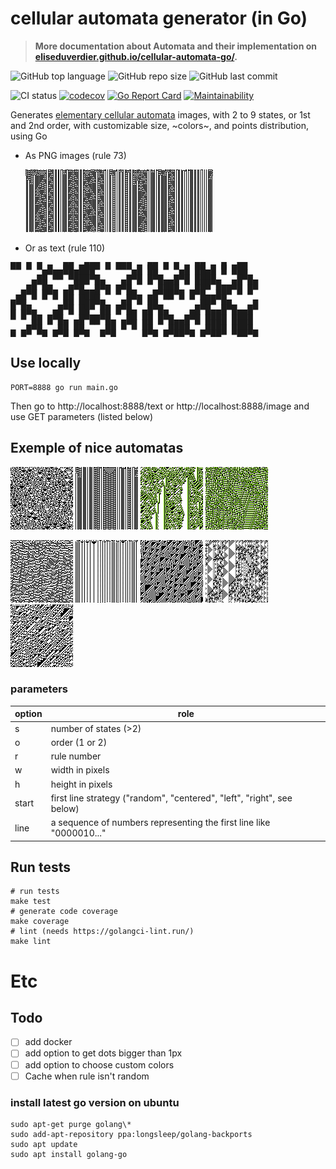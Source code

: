 # cellular automata generator (in Go)

> **More documentation about Automata and their implementation on [eliseduverdier.github.io/cellular-automata-go/](https://eliseduverdier.github.io/cellular-automata-go/).**

![GitHub top language](https://img.shields.io/github/languages/top/eliseduverdier/cellular-automata-go?style=flat-square)
![GitHub repo size](https://img.shields.io/github/repo-size/eliseduverdier/cellular-automata-go?style=flat-square)
![GitHub last commit](https://img.shields.io/github/last-commit/eliseduverdier/cellular-automata-go?style=flat-square)

![CI status](https://github.com/eliseduverdier/cellular-automata-go/actions/workflows/quality.yml/badge.svg)
[![codecov](https://codecov.io/gh/eliseduverdier/cellular-automata-go/branch/main/graph/badge.svg?token=OIW9T63RAI)](https://codecov.io/gh/eliseduverdier/cellular-automata-go)
[![Go Report Card](https://goreportcard.com/badge/github.com/eliseduverdier/cellular-automata-go)](https://goreportcard.com/report/github.com/eliseduverdier/cellular-automata-go)
[![Maintainability](https://api.codeclimate.com/v1/badges/c24524e60f6020b406a3/maintainability)](https://codeclimate.com/github/eliseduverdier/cellular-automata-go/maintainability)

Generates [elementary cellular automata](https://en.wikipedia.org/wiki/Elementary_cellular_automaton) images, with 2 to 9 states, or 1st and 2nd order, with customizable size, ~colors~, and points distribution, using Go

- As PNG images (rule 73)

  <img src="_doc/images/sample.png">

- Or as text (rule 110)

<pre style="line-height:8px;">
██ █ █    ██  ███ █ ███   ██ █ █   ██   █  ██
       █  █  ██         █ █      █ █  █ █ ██
      █ ██ ██  █       █   █    █   ██      █
     █       ██ █     █ █ █ █  █ █ █  █    █ █
    █ █     █    █   █       ██     ██ █  █   █
   █   █   █ █  █ █ █ █     █  █   █    ██ █ █
  █ █ █ █ █   ██       █   █ ██ █ █ █  █
 █         █ █  █     █ █ █          ██ █
█ █       █   ██ █   █     █        █    █    █
   █     █ █ █    █ █ █   █ █      █ █  █ █  █
█ █ █   █     █  █     █ █   █    █   ██   ██
     █ █ █   █ ██ █   █   █ █ █  █ █ █  █ █  █
    █     █ █      █ █ █ █     ██     ██   ██
   █ █   █   █    █       █   █  █   █  █ █  █
█ █   █ █ █ █ █  █ █     █ █ █ ██ █ █ ██   ██ █
</pre>

## Use locally

```shell
PORT=8888 go run main.go
```

Then go to http://localhost:8888/text or http://localhost:8888/image and use GET parameters (listed below)

## Exemple of nice automatas

![Order 1  /  2 states  /  Rule # 150](_doc/images/o1-s2-r150.png)
![Order 1  /  2 states  /  Rule # 73](_doc/images/o1-s2-r73.png)
![Order 1  /  3 states  /  Rule # 78271914](_doc/images/o1-s3-r78271914.png)
![Order 1  /  3 states  /  Rule # 76148092](_doc/images/o1-s3-r76148092.png)

![Order 2  /  2 states  /  Rule # 24987](_doc/images/o2-s2-r24987.png)
![Order 2  /  2 states  /  Rule # 56922](_doc/images/o2-s2-r56922.png)
![Order 2  /  2 states  /  Rule # 5198](_doc/images/o2-s2-r5198.png)
![Order 2  /  2 states  /  Rule # 58937](_doc/images/o2-s2-r58937.png)
![Order 2  /  2 states  /  Rule # 37486](_doc/images/o2-s2-r37486.png)

### parameters

| option | role                                                                   |
| ------ | ---------------------------------------------------------------------- |
| s      | number of states (>2)                                                  |
| o      | order (1 or 2)                                                         |
| r      | rule number                                                            |
| w      | width in pixels                                                        |
| h      | height in pixels                                                       |
| start  | first line strategy ("random", "centered", "left", "right", see below) |
| line   | a sequence of numbers representing the first line like "0000010..."    |

## Run tests

```shell
# run tests
make test
# generate code coverage
make coverage
# lint (needs https://golangci-lint.run/)
make lint
```

# Etc

## Todo

- [ ] add docker
- [ ] add option to get dots bigger than 1px
- [ ] add option to choose custom colors
- [ ] Cache when rule isn't random

### install latest go version on ubuntu

```
sudo apt-get purge golang\*
sudo add-apt-repository ppa:longsleep/golang-backports
sudo apt update
sudo apt install golang-go
```
